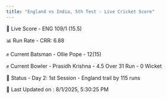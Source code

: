 ```yaml
---
title: "England vs India, 5th Test - Live Cricket Score"
---
```


🔴 Live Score - ENG 109/1 (15.5)  

📊 Run Rate - CRR: 6.88  

✊ Current Batsman - Ollie Pope - 12(15)  

✊ Current Bowler - Prasidh Krishna - 4.5 Over 31 Run - 0 Wicket  

📑 Status - Day 2: 1st Session - England trail by 115 runs

📝 Last Updated on : 8/1/2025, 5:30:25 PM  

